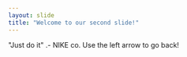 ```yaml
---
layout: slide
title: "Welcome to our second slide!"
---
```

"Just do it" .- NIKE co.
Use the left arrow to go back!
